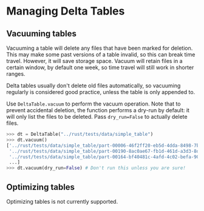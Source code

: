 # Managing Delta Tables

## Vacuuming tables

Vacuuming a table will delete any files that have been marked for
deletion. This may make some past versions of a table invalid, so this
can break time travel. However, it will save storage space. Vacuum will
retain files in a certain window, by default one week, so time travel
will still work in shorter ranges.

Delta tables usually don't delete old files automatically, so vacuuming
regularly is considered good practice, unless the table is only appended
to.

Use `DeltaTable.vacuum` to perform the vacuum operation. Note that to prevent accidental deletion, the function performs a dry-run by default: it will only list the files to be deleted. Pass `dry_run=False` to actually delete files.

``` python
>>> dt = DeltaTable("../rust/tests/data/simple_table")
>>> dt.vacuum()
['../rust/tests/data/simple_table/part-00006-46f2ff20-eb5d-4dda-8498-7bfb2940713b-c000.snappy.parquet',
 '../rust/tests/data/simple_table/part-00190-8ac0ae67-fb1d-461d-a3d3-8dc112766ff5-c000.snappy.parquet',
 '../rust/tests/data/simple_table/part-00164-bf40481c-4afd-4c02-befa-90f056c2d77a-c000.snappy.parquet',
 ...]
>>> dt.vacuum(dry_run=False) # Don't run this unless you are sure!
```

## Optimizing tables

Optimizing tables is not currently supported.